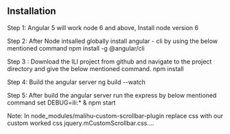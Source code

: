 Installation
------------
Step 1: Angular 5 will work node 6 and above, Install node version 6

Step 2: After Node intsalled globally install angular - cli by using the below mentioned command
        npm install -g @angular/cli

Step 3 : Download the ILI project from github and navigate to the project directory and give the below mentioned command.
         npm install

Step 4: Build the angular server 
        ng build --watch

Step 5: After build the angular server run the express by below mentioned command
        set DEBUG=ili:* & npm start

Note: In node_modules/malihu-custom-scrollbar-plugin replace css with our custom worked css jquery.mCustomScrollbar.css....
